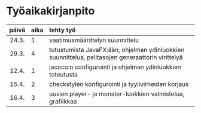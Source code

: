 # Työaikakirjanpito

| päivä | aika | tehty työ |
| :---: | :----|:----------|
| 24.3. | 1    | vaatimusmäärittelyn suunnittelu |
| 29.3. | 4    | tutustumista JavaFX:ään, ohjelman ydinluokkien suunnittelua, pelitasojen generaattorin virittelyä |
| 12.4. | 1    | jacoco:n configurointi ja ohjelman ydinluokkien toteutusta |
| 15.4. | 2    | checkstylen konfigurointi ja tyylivirheiden korjaus |
| 16.4. | 3    | uusien player- ja monster-luokkien valmistelua, grafiikkaa |
